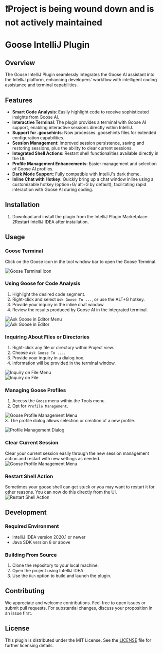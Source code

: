 # ❗Project is being wound down and is not actively maintained

# Goose IntelliJ Plugin

## Overview
The Goose IntelliJ Plugin seamlessly integrates the Goose AI assistant into the IntelliJ platform, enhancing developers' workflow with intelligent coding assistance and terminal capabilities.

## Features
- **Smart Code Analysis**: Easily highlight code to receive sophisticated insights from Goose AI.
- **Interactive Terminal**: The plugin provides a terminal with Goose AI support, enabling interactive sessions directly within IntelliJ.
- **Support for .goosehints**: Now processes .goosehints files for extended configuration capabilities.
- **Session Management**: Improved session persistence, saving and restoring sessions, plus the ability to clear current sessions.
- **Integrated Shell Actions**: Restart shell functionalities available directly in the UI.
- **Profile Management Enhancements**: Easier management and selection of Goose AI profiles.
- **Dark Mode Support**: Fully compatible with IntelliJ's dark theme.
- **Inline Chat with Hotkey**: Quickly bring up a chat window inline using a customizable hotkey (option+G/ alt+G by default), facilitating rapid interaction with Goose AI during coding.

## Installation
1. Download and install the plugin from the IntelliJ Plugin Marketplace.
2Restart IntelliJ IDEA after installation.

## Usage
### Goose Terminal
Click on the Goose icon in the tool window bar to open the Goose Terminal.

![Goose Terminal Icon](images/goose_terminal_icon.png)  

### Using Goose for Code Analysis
1. Highlight the desired code segment.
2. Right-click and select `Ask Goose To ...`, or use the ALT+G hotkey.
3. Provide your inquiry in the inline chat window.
4. Review the results produced by Goose AI in the integrated terminal.

![Ask Goose in Editor Menu](images/ask_in_editor_menu.png)  
![Ask Goose in Editor](images/ask_in_editor.png)

### Inquiring About Files or Directories
1. Right-click any file or directory within Project view.
2. Choose `Ask Goose To ...`.
3. Provide your inquiry in a dialog box.
4. Information will be provided in the terminal window.

![Inquiry on File Menu](images/inquiry_on_file_menu.png)  
![Inquiry on File](images/inquiry_on_file.png)  

### Managing Goose Profiles
1. Access the `Goose` menu within the Tools menu.
2. Opt for `Profile Management`.

![Goose Profile Management Menu](images/select_goose_profile_menu.png)  
3. The profile dialog allows selection or creation of a new profile.

![Profile Management Dialog](images/select_goose_profile.png)  

### Clear Current Session
Clear your current session easily through the new session management action and restart with new settings as needed.
![Goose Profile Management Menu](images/select_goose_profile_menu.png)

### Restart Shell Action
Sometimes your goose shell can get stuck or you may want to restart it for other reasons. You can now do this directly from the UI.
![Restart Shell Action](images/restart_shell_action.png)

## Development
### Required Environment
- IntelliJ IDEA version 2020.1 or newer
- Java SDK version 8 or above

### Building From Source
1. Clone the repository to your local machine.
2. Open the project using IntelliJ IDEA.
3. Use the `Run` option to build and launch the plugin.

## Contributing
We appreciate and welcome contributions. Feel free to open issues or submit pull requests. For substantial changes, discuss your proposition in an issue first.

## License
This plugin is distributed under the MIT License. See the [LICENSE](LICENSE) file for further licensing details.
